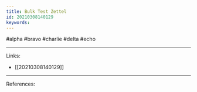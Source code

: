 ```yaml
---
title: Bulk Test Zettel
id: 20210308140129
keywords:
---
```

#alpha #bravo #charlie #delta #echo

---
Links:

- [[20210308140129]]

---
References:
